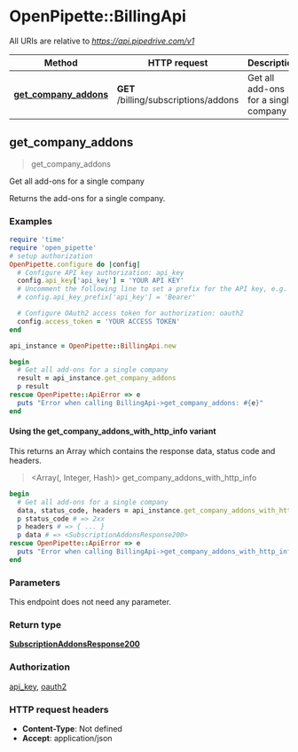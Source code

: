 # OpenPipette::BillingApi

All URIs are relative to *https://api.pipedrive.com/v1*

| Method | HTTP request | Description |
| ------ | ------------ | ----------- |
| [**get_company_addons**](BillingApi.md#get_company_addons) | **GET** /billing/subscriptions/addons | Get all add-ons for a single company |


## get_company_addons

> <SubscriptionAddonsResponse200> get_company_addons

Get all add-ons for a single company

Returns the add-ons for a single company.

### Examples

```ruby
require 'time'
require 'open_pipette'
# setup authorization
OpenPipette.configure do |config|
  # Configure API key authorization: api_key
  config.api_key['api_key'] = 'YOUR API KEY'
  # Uncomment the following line to set a prefix for the API key, e.g. 'Bearer' (defaults to nil)
  # config.api_key_prefix['api_key'] = 'Bearer'

  # Configure OAuth2 access token for authorization: oauth2
  config.access_token = 'YOUR ACCESS TOKEN'
end

api_instance = OpenPipette::BillingApi.new

begin
  # Get all add-ons for a single company
  result = api_instance.get_company_addons
  p result
rescue OpenPipette::ApiError => e
  puts "Error when calling BillingApi->get_company_addons: #{e}"
end
```

#### Using the get_company_addons_with_http_info variant

This returns an Array which contains the response data, status code and headers.

> <Array(<SubscriptionAddonsResponse200>, Integer, Hash)> get_company_addons_with_http_info

```ruby
begin
  # Get all add-ons for a single company
  data, status_code, headers = api_instance.get_company_addons_with_http_info
  p status_code # => 2xx
  p headers # => { ... }
  p data # => <SubscriptionAddonsResponse200>
rescue OpenPipette::ApiError => e
  puts "Error when calling BillingApi->get_company_addons_with_http_info: #{e}"
end
```

### Parameters

This endpoint does not need any parameter.

### Return type

[**SubscriptionAddonsResponse200**](SubscriptionAddonsResponse200.md)

### Authorization

[api_key](../README.md#api_key), [oauth2](../README.md#oauth2)

### HTTP request headers

- **Content-Type**: Not defined
- **Accept**: application/json

